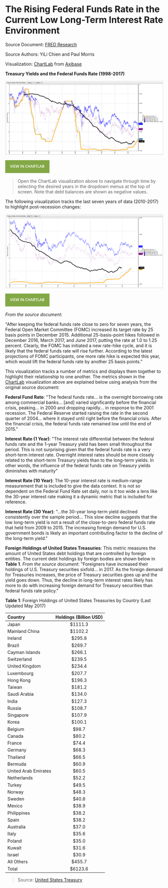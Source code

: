 The Rising Federal Funds Rate in the Current Low Long-Term Interest Rate Environment
===

Source Document: [FRED Research](https://research.stlouisfed.org/publications/economic-synopses/2017/06/30/the-rising-federal-funds-rate-in-the-current-low-long-term-interest-rate-environment/)

Source Authors: YiLi Chien and Paul Morris

Visualization: [ChartLab](https://apps.axibase.com) from [Axibase](https://axibase.com)

**Treasury Yields and the Federal Funds Rate (1998-2017)**

![](Images/fedf-03.png)

[![](Images/button.png)](https://apps.axibase.com/chartlab/9183d77b/5/#fullscreen)

> Open the ChartLab visualization above to navigate through time by selecting the desired years in the dropdown menus at the top of screen. Note that debt balances are shown as negative values.

The following visualization tracks the last seven years of data (2010-2017) to highlight post-recession changes:

![](Images/fedf-02.png)

[![](Images/button.png)](https://apps.axibase.com/chartlab/9183d77b/7/#fullscreen)

_From the source document:_

"After keeping the federal funds rate close to zero for seven years, the Federal Open Market Committee (FOMC) increased 
its target rate by 25 basis points in December 2015. Additional 25-basis-point hikes followed in December 2016, March 2017, 
and June 2017, putting the rate at 1.0 to 1.25 percent. Clearly, the FOMC has initiated a new rate-hike cycle, and it is 
likely that the federal funds rate will rise further. According to the latest projections of FOMC participants, one more 
rate hike is expected this year, which would lift the federal funds rate by another 25 basis points."

This visualization tracks a number of metrics and displays them together to highlight their relationship to one another.
The metrics shown in the [ChartLab](https://apps.axibase.com) visualization above are explained below using analysis from
the original source document:

**Federal Fund Rate**: "The federal funds rate... is the overnight borrowing rate among commercial banks... [and] varied significantly 
before the financial crisis, peaking... in 2000 and dropping rapidly... in response to the 2001 recession. The Federal Reserve 
started raising the rate in the second quarter of 2004... where it stayed until right before the financial crisis. 
After the financial crisis, the federal funds rate remained low until the end of 2015."

**Interest Rate (1 Year)**: "The interest rate differential between the federal funds rate and the 1-year Treasury yield has
been small throughout the period. This is not surprising given that the federal funds rate is a very short-term interest rate. 
Overnight interest rates should be more closely related to the short-term Treasury yields than to the long-term yields. 
In other words, the influence of the federal funds rate on Treasury yields diminishes with maturity"

**Interest Rate (10 Year)**: The 10-year interest rate is medium-range measurement that is included to give the data context.
It is not so dependent on the Federal Fund Rate set daily, nor is it too wide a lens like the 30-year interest rate making 
it a dynamic metric that is included for reference.

**Interest Rate (30 Year)**: "...the 30-year long-term yield declined consistently over the sample period... This slow 
decline suggests that the low long-term yield is not a result of the close-to-zero federal funds rate that held from 2009 to 2015. 
The increasing foreign demand for U.S. government bonds is likely an important contributing factor to the decline of the 
long-term yield."

**Foreign Holdings of United States Treasuries**: This metric measures the amount of United States debt holdings that are
controlled by foreign entities. The current debt holdings by foreign bodies are shown below in **Table 1**. _From the source
document_: "Foreigners have increased their holdings of U.S. Treasury securities sixfold... in 2017. As the foreign demand 
for Treasuries increases, the price of Treasury securities goes up and the yield goes down. Thus, the decline in long-term 
interest rates likely has more to do with increasing foreign demand for Treasury securities than federal funds rate policy."

**Table 1**: Foreign Holdings of United States Treasuries by Country (Last Updated May 2017)

| Country | Holdings (Billion USD)|
|:-------|:---------------------:|
| Japan | $1111.3 |
| Mainland China | $1102.2 |
| Ireland | $295.8 |
| Brazil | $269.7 |
| Cayman Islands | $266.1 | 
| Switzerland | $239.5 |
| United Kingdom | $234.4 |
| Luxembourg | $207.7 |
| Hong Kong | $196.3 |
| Taiwan | $181.2 |
| Saudi Arabia | $134.0 |
| India | $127.3 |
| Russia | $108.7 |
| Singapore| $107.9 |
| Korea | $100.1 |
| Belgium | $98.7 |
| Canada | $80.2 |
| France | $74.4 |
| Germany | $68.3 |
| Thailand | $66.5 |
| Bermuda | $60.9 |
| United Arab Emirates | $60.5 |
| Netherlands | $52.2 |
| Turkey | $49.5 |
| Norway | $48.3 |
| Sweden | $40.8 |
| Mexico | $38.9 |
| Philippines | $38.2 |
| Spain | $38.2 | 
| Australia | $37.0 |
| Italy | $35.6 | 
| Poland | $35.0 | 
| Kuwait | $31.6|
| Israel | $30.9 |
| All Others | $455.7 |
| Total | $6123.6 |

> Source: [United States Treasury](http://ticdata.treasury.gov/Publish/mfh.txt)

